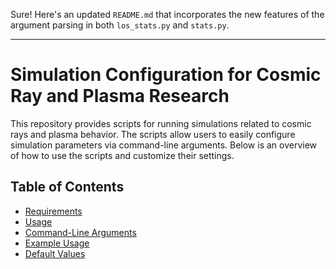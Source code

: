 Sure! Here's an updated `README.md` that incorporates the new features of the argument parsing in both `los_stats.py` and `stats.py`.

---

# Simulation Configuration for Cosmic Ray and Plasma Research

This repository provides scripts for running simulations related to cosmic rays and plasma behavior. The scripts allow users to easily configure simulation parameters via command-line arguments. Below is an overview of how to use the scripts and customize their settings.

## Table of Contents
- [Requirements](#requirements)
- [Usage](#usage)
- [Command-Line Arguments](#command-line-arguments)
- [Example Usage](#example-usage)
- [Default Values](#default-values)


